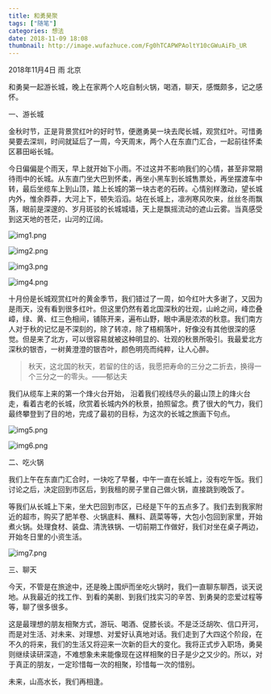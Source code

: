 ```yaml
---
title: 和勇昊聚
tags: ["随笔"]
categories: 想法
date: 2018-11-09 18:08
thumbnail: http://image.wufazhuce.com/Fg0hTCAPWPAoltY10cGWuAiFb_UR
---
```


2018年11月4日 雨 北京

和勇昊一起游长城，晚上在家两个人吃自制火锅，喝酒，聊天，感慨颇多，记之感怀。

一、游长城

金秋时节，正是背景赏红叶的好时节，便邀勇昊一块去爬长城，观赏红叶。可惜勇昊要去深圳，时间就延后了一周，今天周末，两个人在东直门汇合，一起前往怀柔区慕田峪长城。

今日偏偏是个雨天，早上就开始下小雨。不过这并不影响我们的心情，甚至非常期待雨中的长城。从东直门坐大巴到怀柔，再坐小黑车到长城售票处，再坐摆渡车中转，最后坐缆车上到山顶，踏上长城的第一块古老的石砖。心情别样激动，望长城内外，惟余莽莽，大河上下，顿失滔滔。站在长城上，凛冽寒风吹来，丝丝冬雨飘落，眼前是深邃的、岁月斑驳的长城城墙，天上是飘摇流动的遮山云雾。当真感受到这天地的苍茫，山河的辽阔。

![img1.png](https://i.loli.net/2019/08/29/5489NluQ3ZYWkOo.jpg)

![img2.png](https://i.loli.net/2019/08/29/HeSxq384AgGMTiZ.jpg)

![img3.png](https://i.loli.net/2019/08/29/gpT7qfeOVF1iGHd.jpg)

![img4.png](https://i.loli.net/2019/08/29/D2PVLKqaFrlTQns.jpg)

十月份是长城观赏红叶的黄金季节，我们错过了一周，如今红叶大多谢了，又因为是雨天，没有看到很多红叶。但这里仍然有着北国深秋的壮观，山岭之间，峰峦叠嶂，绿、黄、红三色相间，铺陈开来，遍布山野，眼中满是浓浓的秋意。我们南方人对于秋的记忆是不深刻的，除了转凉，除了梧桐落叶，好像没有其他很深的感觉。但是来了北方，可以很容易就被这种明显的、壮观的秋景所吸引。我最爱北方深秋的银杏，一树黄澄澄的银杏叶，颜色明亮而纯粹，让人心醉。


> 秋天，这北国的秋天，若留的住的话，我愿把寿命的三分之二折去，换得一个三分之一的零头。——郁达夫

我们从缆车上来的第一个烽火台开始，  沿着我们视线尽头的最山顶上的烽火台走，看着古老的长城，欣赏着长城内外的秋景，拍照留念。费了很大的气力，我们最终攀登到了目的地，完成了最初的目标，为这次的长城之旅画下句点。

![img5.png](https://i.loli.net/2019/08/29/3nJruUjgZqIv7hx.jpg)

![img6.png](https://i.loli.net/2019/08/29/8FXkhKyVHxZjpmz.jpg)

二、吃火锅

我们上午在东直门汇合时，一块吃了早餐，中午一直在长城上，没有吃午饭。我们讨论之后，决定回到市区后，到我租的房子里自己做火锅，直接跳到晚饭了。

等我们从长城上下来，坐大巴回到市区，已经是下午的五点多了。我们去到我家附近的超市，购买了肥羊卷、火锅底料、蘸料、蔬菜等等，大包小包回到家里，开始煮火锅。处理食材、装盘、清洗铁锅、一切前期工作做好，我们对坐在桌子两边，开始冬日里的小资生活。

![img7.png](https://i.loli.net/2019/08/29/86d1723mGJUo4Fq.jpg)

三、聊天

今天，不管是在旅途中，还是晚上围炉而坐吃火锅时，我们一直聊东聊西，谈天说地。从我最近的找工作、到看的美剧、到我们找实习的辛苦、到勇昊的恋爱过程等等，聊了很多很多。

这是最理想的朋友相聚方式，游玩、喝酒、促膝长谈。不是泛泛胡吹、信口开河，而是对生活、对未来、对理想、对爱好认真地对话。我们走到了大四这个阶段，在不久的将来，我们的生活又将迎来一次新的巨大的变化。我将正式步入职场，勇昊则继续读研深造，不难想象未来能像现在这样相聚的日子是少之又少的。所以，对于真正的朋友，一定珍惜每一次的相聚，珍惜每一次的惜别。

未来，山高水长，我们再相逢。

